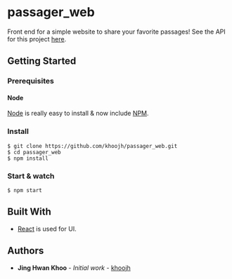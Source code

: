 # passager_web

Front end for a simple website to share your favorite passages!
See the API for this project [here](https://github.com/khoojh/passager_api).

## Getting Started

### Prerequisites

#### Node

[Node](http://nodejs.org/) is really easy to install & now include [NPM](https://npmjs.org/).

### Install

    $ git clone https://github.com/khoojh/passager_web.git
    $ cd passager_web
    $ npm install

### Start & watch

    $ npm start

## Built With

* [React](http://facebook.github.io/react) is used for UI.


## Authors

* **Jing Hwan Khoo** - *Initial work* - [khoojh](https://github.com/khoojh)
